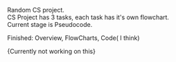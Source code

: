 Random CS project.<br>
CS Project has 3 tasks, each task has it's own flowchart.<br>
Current stage is Pseudocode.<br>

Finished: Overview, FlowCharts, Code( I think)

{Currently not working on this}
